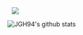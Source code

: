 
<a href="https://we-co.tistory.com/">
    <img 
        src="https://img.shields.io/badge/-MyBlog-52478B?style=plastic&logo=Bitdefender&logoColor=white&link=https://we-co.tistory.com/"
        style="height : auto; margin-left : 10px; margin-right : 10px;"/>
</a> 

![JGH94's github stats](https://github-readme-stats.vercel.app/api?username=JGH94&show_icons=true)
 




<!--
**JGH94/JGH94** is a ✨ _special_ ✨ repository because its `README.md` (this file) appears on your GitHub profile.

Here are some ideas to get you started:

- 🔭 I’m currently working on ...
- 🌱 I’m currently learning ...
- 👯 I’m looking to collaborate on ...
- 🤔 I’m looking for help with ...
- 💬 Ask me about ...
- 📫 How to reach me: ...
- 😄 Pronouns: ...
- ⚡ Fun fact: ...
-->
